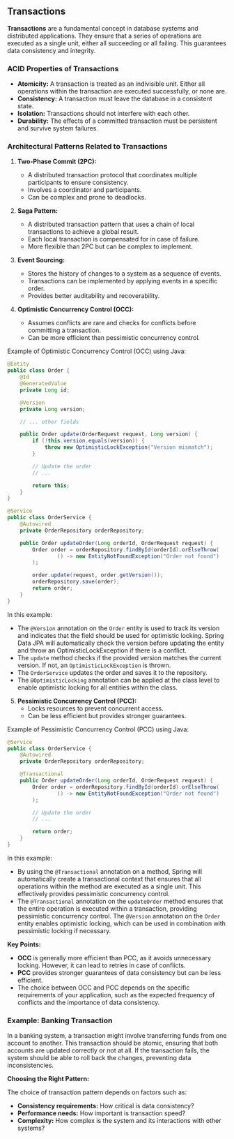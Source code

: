 ## Transactions

**Transactions** are a fundamental concept in database systems and distributed applications. They ensure that a series of operations are executed as a single unit, either all succeeding or all failing. This guarantees data consistency and integrity.

### ACID Properties of Transactions

* **Atomicity:** A transaction is treated as an indivisible unit. Either all operations within the transaction are executed successfully, or none are.
* **Consistency:** A transaction must leave the database in a consistent state.
* **Isolation:** Transactions should not interfere with each other.
* **Durability:** The effects of a committed transaction must be persistent and survive system failures.

### Architectural Patterns Related to Transactions

1. **Two-Phase Commit (2PC):**
   * A distributed transaction protocol that coordinates multiple participants to ensure consistency.
   * Involves a coordinator and participants.
   * Can be complex and prone to deadlocks.

2. **Saga Pattern:**
   * A distributed transaction pattern that uses a chain of local transactions to achieve a global result.
   * Each local transaction is compensated for in case of failure.
   * More flexible than 2PC but can be complex to implement.

3. **Event Sourcing:**
   * Stores the history of changes to a system as a sequence of events.
   * Transactions can be implemented by applying events in a specific order.
   * Provides better auditability and recoverability.

4. **Optimistic Concurrency Control (OCC):**
   * Assumes conflicts are rare and checks for conflicts before committing a transaction.
   * Can be more efficient than pessimistic concurrency control.

Example of Optimistic Concurrency Control (OCC) using Java:

```java
@Entity
public class Order {
    @Id
    @GeneratedValue
    private Long id;

    @Version
    private Long version;

    // ... other fields

    public Order update(OrderRequest request, Long version) {
        if (!this.version.equals(version)) {
            throw new OptimisticLockException("Version mismatch");
        }

        // Update the order
        // ...

        return this;
    }
}

@Service
public class OrderService {
    @Autowired
    private OrderRepository orderRepository;

    public Order updateOrder(Long orderId, OrderRequest request) {
        Order order = orderRepository.findById(orderId).orElseThrow(
                () -> new EntityNotFoundException("Order not found")
        );

        order.update(request, order.getVersion());
        orderRepository.save(order);
        return order;
    }
}
```

In this example:

   * The `@Version` annotation on the `Order` entity is used to track its version and indicates that the field should be used for optimistic locking. Spring Data JPA will automatically check the version before updating the entity and throw an OptimisticLockException if there is a conflict.
   * The `update` method checks if the provided version matches the current version. If not, an `OptimisticLockException` is thrown.
   * The `OrderService` updates the order and saves it to the repository.
   * The `@OptimisticLocking` annotation can be applied at the class level to enable optimistic locking for all entities within the class.

5. **Pessimistic Concurrency Control (PCC):**
   * Locks resources to prevent concurrent access.
   * Can be less efficient but provides stronger guarantees.

Example of Pessimistic Concurrency Control (PCC) using Java:

```java
@Service
public class OrderService {
    @Autowired
    private OrderRepository orderRepository;

    @Transactional
    public Order updateOrder(Long orderId, OrderRequest request) {
        Order order = orderRepository.findById(orderId).orElseThrow(
                () -> new EntityNotFoundException("Order not found")
        );

        // Update the order
        // ...

        return order;
    }
}
```

In this example:

   * By using the `@Transactional` annotation on a method, Spring will automatically create a transactional context that ensures that all operations within the method are executed as a single unit. This effectively provides pessimistic concurrency control.
   * The `@Transactional` annotation on the `updateOrder` method ensures that the entire operation is executed within a transaction, providing pessimistic concurrency control. The `@Version` annotation on the `Order` entity enables optimistic locking, which can be used in combination with pessimistic locking if necessary.

**Key Points:**

- **OCC** is generally more efficient than PCC, as it avoids unnecessary locking. However, it can lead to retries in case of conflicts.
- **PCC** provides stronger guarantees of data consistency but can be less efficient.
- The choice between OCC and PCC depends on the specific requirements of your application, such as the expected frequency of conflicts and the importance of data consistency.

### Example: Banking Transaction

In a banking system, a transaction might involve transferring funds from one account to another. This transaction should be atomic, ensuring that both accounts are updated correctly or not at all. If the transaction fails, the system should be able to roll back the changes, preventing data inconsistencies.

**Choosing the Right Pattern:**

The choice of transaction pattern depends on factors such as:

* **Consistency requirements:** How critical is data consistency?
* **Performance needs:** How important is transaction speed?
* **Complexity:** How complex is the system and its interactions with other systems?
